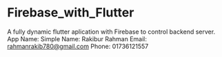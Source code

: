 # Firebase_with_Flutter
A fully dynamic flutter aplication with Firebase to control backend server.
App Name: Simple
 Name: Rakibur Rahman
Email: rahmanrakib780@gmail.com
Phone: 01736121557
